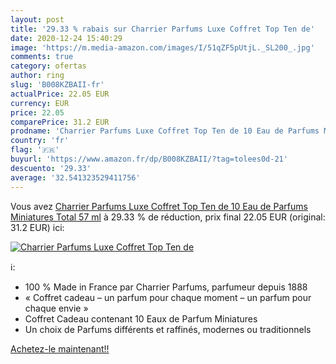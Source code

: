 ```yaml
---
layout: post
title: '29.33 % rabais sur Charrier Parfums Luxe Coffret Top Ten de'
date: 2020-12-24 15:40:29
image: 'https://m.media-amazon.com/images/I/51qZF5pUtjL._SL200_.jpg'
comments: true
category: ofertas
author: ring
slug: 'B008KZBAII-fr'
actualPrice: 22.05 EUR
currency: EUR
price: 22.05
comparePrice: 31.2 EUR
prodname: 'Charrier Parfums Luxe Coffret Top Ten de 10 Eau de Parfums Miniatures Total 57 ml'
country: 'fr'
flag: '🇫🇷'
buyurl: 'https://www.amazon.fr/dp/B008KZBAII/?tag=tolees0d-21'
descuento: '29.33'
average: '32.541323529411756'
---
```


Vous avez [Charrier Parfums Luxe Coffret Top Ten de 10 Eau de Parfums Miniatures Total 57 ml](https://www.amazon.fr/dp/B008KZBAII/?tag=tolees0d-21)  à  29.33 % de réduction, prix final  22.05 EUR (original: 31.2 EUR) ici:

[![Charrier Parfums Luxe Coffret Top Ten de](https://m.media-amazon.com/images/I/51qZF5pUtjL._SL200_.jpg)](https://www.amazon.fr/dp/B008KZBAII/?tag=tolees0d-21)

ℹ️:

- 100 % Made in France par Charrier Parfums, parfumeur depuis 1888
- « Coffret cadeau – un parfum pour chaque moment – un parfum pour chaque envie »
- Coffret Cadeau contenant 10 Eaux de Parfum Miniatures
- Un choix de Parfums différents et raffinés, modernes ou traditionnels

[Achetez-le maintenant!!](https://www.amazon.fr/dp/B008KZBAII/?tag=tolees0d-21)
